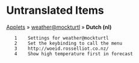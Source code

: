 # Untranslated Items
[Applets](../../../README.md) &#187; [weather@mockturtl](../README.md) &#187; **Dutch (nl)**

       1	Settings for weather@mockturtl
       2	Set the keybinding to call the menu
       3	http://woeid.rosselliot.co.nz/
       4	Show high temperature first in forecast
